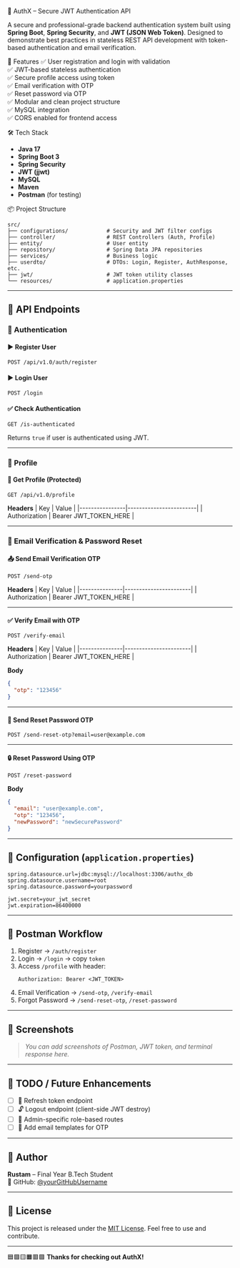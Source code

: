 🔐 AuthX – Secure JWT Authentication API

A secure and professional-grade backend authentication system built using **Spring Boot**, **Spring Security**, and **JWT (JSON Web Token)**. Designed to demonstrate best practices in stateless REST API development with token-based authentication and email verification.

 🎯 Features
✅ User registration and login with validation  
✅ JWT-based stateless authentication  
✅ Secure profile access using token  
✅ Email verification with OTP  
✅ Reset password via OTP  
✅ Modular and clean project structure  
✅ MySQL integration  
✅ CORS enabled for frontend access

 🛠️ Tech Stack

- **Java 17**
- **Spring Boot 3**
- **Spring Security**
- **JWT (jjwt)**
- **MySQL**
- **Maven**
- **Postman** (for testing)

 📦 Project Structure

```
src/
├── configurations/            # Security and JWT filter configs
├── controller/                # REST Controllers (Auth, Profile)
├── entity/                    # User entity
├── repository/                # Spring Data JPA repositories
├── services/                  # Business logic
├── userdto/                   # DTOs: Login, Register, AuthResponse, etc.
├── jwt/                       # JWT token utility classes
└── resources/                 # application.properties
```

---

## 🔗 API Endpoints

### 🔸 Authentication

#### ▶️ Register User
```http
POST /api/v1.0/auth/register
```

#### ▶️ Login User
```http
POST /login
```

#### ✅ Check Authentication
```http
GET /is-authenticated
```
Returns `true` if user is authenticated using JWT.

---

### 👤 Profile

#### 🔎 Get Profile (Protected)
```http
GET /api/v1.0/profile
```
**Headers**
| Key            | Value                  |
|----------------|------------------------|
| Authorization  | Bearer JWT_TOKEN_HERE  |

---

### 🔐 Email Verification & Password Reset

#### 📤 Send Email Verification OTP  
```http
POST /send-otp
```
**Headers**
| Key           | Value                 |
|---------------|-----------------------|
| Authorization | Bearer JWT_TOKEN_HERE |

---

#### ✅ Verify Email with OTP  
```http
POST /verify-email
```
**Headers**
| Key           | Value                 |
|---------------|-----------------------|
| Authorization | Bearer JWT_TOKEN_HERE |

**Body**
```json
{
  "otp": "123456"
}
```

---

#### 🔁 Send Reset Password OTP  
```http
POST /send-reset-otp?email=user@example.com
```

---

#### 🔒 Reset Password Using OTP  
```http
POST /reset-password
```
**Body**
```json
{
  "email": "user@example.com",
  "otp": "123456",
  "newPassword": "newSecurePassword"
}
```

---

## 📁 Configuration (`application.properties`)

```properties
spring.datasource.url=jdbc:mysql://localhost:3306/authx_db
spring.datasource.username=root
spring.datasource.password=yourpassword

jwt.secret=your_jwt_secret
jwt.expiration=86400000
```

---

## 🧪 Postman Workflow

1. Register → `/auth/register`
2. Login → `/login` → copy `token`
3. Access `/profile` with header:
   ```http
   Authorization: Bearer <JWT_TOKEN>
   ```
4. Email Verification → `/send-otp`, `/verify-email`
5. Forgot Password → `/send-reset-otp`, `/reset-password`

---

## 📸 Screenshots

> _You can add screenshots of Postman, JWT token, and terminal response here._

---

## 📌 TODO / Future Enhancements

- [ ] 🔄 Refresh token endpoint
- [ ] 🔓 Logout endpoint (client-side JWT destroy)
- [ ] 👮 Admin-specific role-based routes
- [ ] 📧 Add email templates for OTP

---

## 🙋 Author

**Rustam** – Final Year B.Tech Student  
🔗 GitHub: [@yourGitHubUsername](https://github.com/yourGitHubUsername)

---

## 📄 License

This project is released under the [MIT License](LICENSE). Feel free to use and contribute.

---

🟦🟩🟨🟧🟥🟪 **Thanks for checking out AuthX!**
